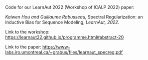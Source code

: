 Code for our LearnAut 2022 (Workshop of ICALP 2022) paper: 

<i> Kaiwen Hou and Guillaume Rabusseau, </i> Spectral Regularization: an Inductive Bias for Sequence Modeling, <i>LearnAut, 2022.</i>

Link to the workshop: https://learnaut22.github.io/programme.html#abstract-20

Link to the paper: https://www-labs.iro.umontreal.ca/~grabus/files/learnaut_specreg.pdf
